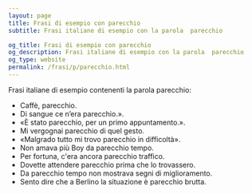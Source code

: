 ```yaml
---
layout: page
title: Frasi di esempio con parecchio 
subtitle: Frasi italiane di esempio con la parola  parecchio

og_title: Frasi di esempio con parecchio 
og_description: Frasi italiane di esempio con la parola  parecchio
og_type: website
permalink: /frasi/p/parecchio.html
---
```


Frasi italiane di esempio contenenti la parola parecchio:


- Caffè, parecchio.
- Di sangue ce n’era parecchio.».
- «È stato parecchio, per un primo appuntamento.».
- Mi vergognai parecchio di quel gesto.
- «Malgrado tutto mi trovo parecchio in difficoltà».
- Non amava più Boy da parecchio tempo.
- Per fortuna, c'era ancora parecchio traffico.
- Dovette attendere parecchio prima che lo trovassero.
- Da parecchio tempo non mostrava segni di miglioramento.
- Sento dire che a Berlino la situazione è parecchio brutta.
